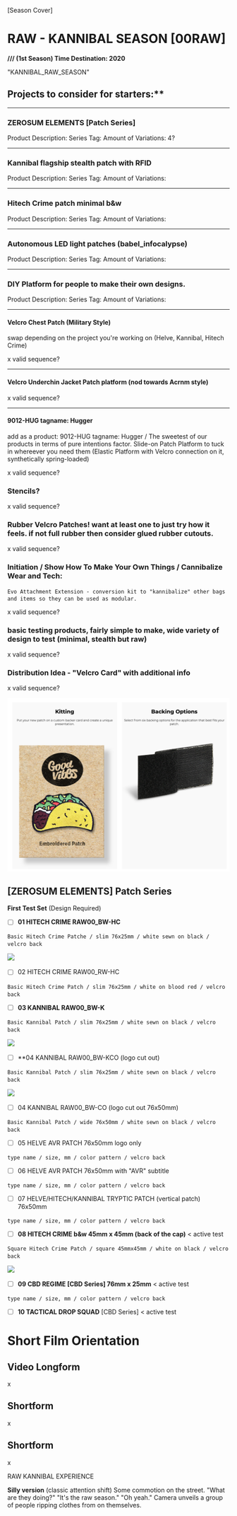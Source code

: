 [Season Cover]

# RAW - KANNIBAL SEASON [00RAW]

**/// (1st Season) Time Destination: 2020**

"KANNIBAL_RAW_SEASON"

## Projects to consider for starters:**

---

### ZEROSUM ELEMENTS [Patch Series]

Product Description:
Series Tag:
Amount of Variations: 4?

---

### Kannibal flagship stealth patch with RFID

Product Description:
Series Tag:
Amount of Variations:

---

### Hitech Crime patch minimal b&w

Product Description:
Series Tag:
Amount of Variations:

---

### Autonomous LED light patches (babel_infocalypse)

Product Description:
Series Tag:
Amount of Variations:

---

### DIY Platform for people to make their own designs.

Product Description:
Series Tag:
Amount of Variations:

---

#### Velcro Chest Patch (Military Style)

swap depending on the project you're working on (Helve, Kannibal, Hitech Crime)

x valid sequence?

---

#### Velcro Underchin Jacket Patch platform (nod towards Acrnm style)

x valid sequence?

---

#### 9012-HUG tagname: Hugger

add as a product: 9012-HUG tagname: Hugger / The sweetest of our products in terms of pure intentions factor. Slide-on Patch Platform to tuck in whereever you need them (Elastic Platform with Velcro connection on it, synthetically spring-loaded)

x valid sequence?

### Stencils?

x valid sequence?

### **Rubber Velcro Patches!** want at least one to just try how it feels. if not full rubber then consider glued rubber cutouts.

x valid sequence?

### Initiation / Show How To Make Your Own Things / Cannibalize Wear and Tech: 
  ```
  Evo Attachment Extension - conversion kit to "kannibalize" other bags and items so they can be used as modular.
   ```
x valid sequence?
   
### basic testing products, fairly simple to make, wide variety of design to test (minimal, stealth but raw)

x valid sequence?

### Distribution Idea - "Velcro Card" with additional info

x valid sequence?

![](distribution-idea.png)

## [ZEROSUM ELEMENTS] Patch Series 

**First Test Set** (Design Required)
- [ ] **01 HITECH CRIME RAW00_BW-HC**

``` Basic Hitech Crime Patche / slim 76x25mm / white sewn on black / velcro back  ```

![](1.png)
  
- [ ] 02 HITECH CRIME RAW00_RW-HC

``` Basic Hitech Crime Patch / slim 76x25mm / white on blood red / velcro back ```
  
- [ ] **03 KANNIBAL RAW00_BW-K**

``` Basic Kannibal Patch / slim 76x25mm / white sewn on black / velcro back ```
  
![](3.png)

- [ ] **04 KANNIBAL RAW00_BW-KCO (logo cut out)

``` Basic Kannibal Patch / slim 76x25mm / white sewn on black / velcro back ```
  
![](4.png)
  
- [ ] 04 KANNIBAL RAW00_BW-CO (logo cut out 76x50mm)

``` Basic Kannibal Patch / wide 76x50mm / white sewn on black / velcro back ```

- [ ] 05 HELVE AVR PATCH 76x50mm logo only

``` type name / size, mm / color pattern / velcro back ```
  
- [ ] 06 HELVE AVR PATCH 76x50mm with "AVR" subtitle

``` type name / size, mm / color pattern / velcro back ```
  
- [ ] 07 HELVE/HITECH/KANNIBAL TRYPTIC PATCH (vertical patch) 76x50mm

``` type name / size, mm / color pattern / velcro back ```
  
- [ ] **08 HITECH CRIME b&w 45mm x  45mm (back of the cap)** < active test

``` Square Hitech Crime Patch / square 45mmx45mm / white on black / velcro back ```
  
![](2.png)
  
- [ ] **09 CBD REGIME [CBD Series] 76mm x  25mm** < active test

``` type name / size, mm / color pattern / velcro back ```

- [ ] **10 TACTICAL DROP SQUAD**  [CBD Series] < active test


# **Short Film Orientation**

## Video Longform

x

## Shortform

x

## Shortform

x

RAW KANNIBAL EXPERIENCE

**Silly version** (classic attention shift)
Some commotion on the street.
"What are they doing?"
"It's the raw season."
"Oh yeah."
Camera unveils a group of people ripping clothes from on themselves.


